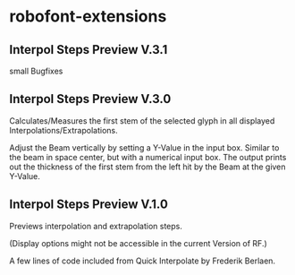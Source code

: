 robofont-extensions
===================

Interpol Steps Preview V.3.1
-----------------------------------------------
small Bugfixes

Interpol Steps Preview V.3.0
-----------------------------------------------
Calculates/Measures the first stem of the selected glyph in 
all displayed Interpolations/Extrapolations.

Adjust the Beam vertically by setting a Y-Value in the input box.
Similar to the beam in space center, but with a numerical input box.
The output prints out the thickness of the first stem from the left 
hit by the Beam at the given Y-Value.

Interpol Steps Preview V.1.0
-----------------------------------------------
Previews interpolation and extrapolation steps.

(Display options might not be accessible in the current Version of RF.)

A few lines of code included from Quick Interpolate by Frederik Berlaen.
